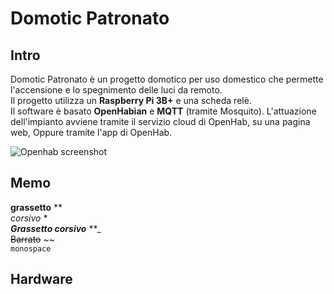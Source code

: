 # Domotic Patronato

## Intro 
Domotic Patronato è un progetto domotico per uso domestico che permette l'accensione e lo spegnimento delle luci da remoto.  
Il progetto utilizza un **Raspberry Pi 3B+** e una scheda relè.  
Il software è basato **OpenHabian** e **MQTT** (tramite Mosquito). 
L'attuazione dell'impianto avviene tramite il servizio cloud di OpenHab, su una pagina web, Oppure tramite l'app di OpenHab. 

![Openhab screenshot](https://image.ibb.co/eoFCVq/openhab-screen.png)

## Memo
**grassetto** **   
*corsivo* *  
**_Grassetto corsivo_** **_  
~~Barrato~~ ~~  
`monospace` 

## Hardware
